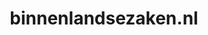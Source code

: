 ---
layout: post
title:  "binnenlandsezaken.nl"
internal_url:  "/dutchgov/binnenlandsezaken.nl.html"
categories: dutchgov
---
